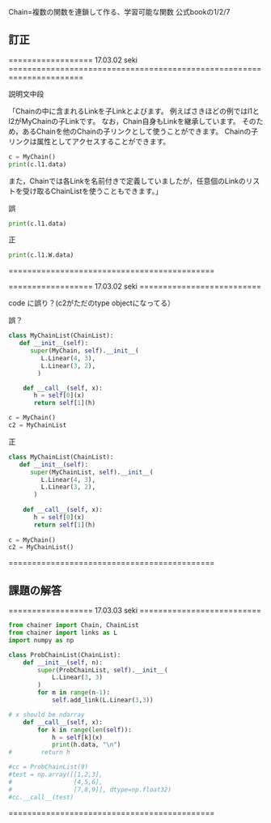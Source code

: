 Chain=複数の関数を連鎖して作る、学習可能な関数
公式bookの1/2/7

## 訂正 

================== 17.03.02 seki ======================================================================


説明文中段

「Chainの中に含まれるLinkを子Linkとよびます。 例えばさきほどの例ではl1とl2がMyChainの子Linkです。 なお，Chain自身もLinkを継承しています。 そのため，あるChainを他のChainの子リンクとして使うことができます。
Chainの子リンクは属性としてアクセスすることができます。

```python
c = MyChain()
print(c.l1.data)
```

また，Chainでは各Linkを名前付きで定義していましたが，任意個のLinkのリストを受け取るChainListを使うこともできます。」

誤

```python 
print(c.l1.data)
```

正

```python
print(c.l1.W.data)
```

============================================


================== 17.03.02 seki ==========================


code に誤り？(c2がただのtype objectになってる）

誤？

```python
class MyChainList(ChainList):
   def __init__(self):
      super(MyChain, self).__init__(
         L.Linear(4, 3),
         L.Linear(3, 2),
        )

    def __call__(self, x):
       h = self[0](x)
       return self[1](h)

c = MyChain()
c2 = MyChainList
```

正

```python
class MyChainList(ChainList):  
   def __init__(self):        
      super(MyChainList, self).__init__(
         L.Linear(4, 3),    
         L.Linear(3, 2),
       )
       
    def __call__(self, x):     
       h = self[0](x)  
       return self[1](h)      
  
c = MyChain()    
c2 = MyChainList()
```

============================================


## 課題の解答

================== 17.03.03 seki ==========================


```python
from chainer import Chain, ChainList
from chainer import links as L
import numpy as np

class ProbChainList(ChainList):
    def __init__(self, n):
        super(ProbChainList, self).__init__(
            L.Linear(3, 3)
        )
        for m in range(n-1):
            self.add_link(L.Linear(3,3))

# x should be ndarray
    def __call__(self, x):
        for k in range(len(self)):
            h = self[k](x)
            print(h.data, "\n")
#        return h

#cc = ProbChainList(9)
#test = np.array([[1,2,3],
#                 [4,5,6],
#                 [7,8,9]], dtype=np.float32)
#cc.__call__(test)
```

============================================

